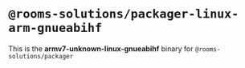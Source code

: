 # `@rooms-solutions/packager-linux-arm-gnueabihf`

This is the **armv7-unknown-linux-gnueabihf** binary for `@rooms-solutions/packager`
